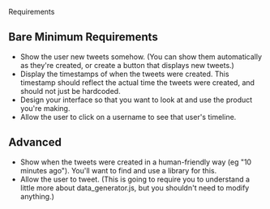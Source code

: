 Requirements

## Bare Minimum Requirements

- Show the user new tweets somehow. (You can show them automatically as they're created, or create a button that displays new tweets.)
- Display the timestamps of when the tweets were created. This timestamp should reflect the actual time the tweets were created, and should not just be hardcoded.
- Design your interface so that you want to look at and use the product you're making.
- Allow the user to click on a username to see that user's timeline.

## Advanced

- Show when the tweets were created in a human-friendly way (eg "10 minutes ago"). You'll want to find and use a library for this.
- Allow the user to tweet. (This is going to require you to understand a little more about data_generator.js, but you shouldn't need to modify anything.)